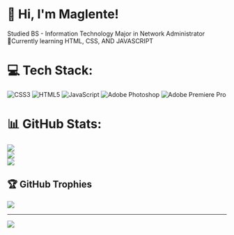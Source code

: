 # 👋 Hi, I'm Maglente!
 Studied BS - Information Technology Major in Network Administrator<br>
🌱Currently learning HTML, CSS,  AND JAVASCRIPT<br>


# 💻 Tech Stack:
![CSS3](https://img.shields.io/badge/css3-%231572B6.svg?style=for-the-badge&logo=css3&logoColor=white) ![HTML5](https://img.shields.io/badge/html5-%23E34F26.svg?style=for-the-badge&logo=html5&logoColor=white) ![JavaScript](https://img.shields.io/badge/javascript-%23323330.svg?style=for-the-badge&logo=javascript&logoColor=%23F7DF1E) ![Adobe Photoshop](https://img.shields.io/badge/adobe%20photoshop-%2331A8FF.svg?style=for-the-badge&logo=adobe%20photoshop&logoColor=white) ![Adobe Premiere Pro](https://img.shields.io/badge/Adobe%20Premiere%20Pro-9999FF.svg?style=for-the-badge&logo=Adobe%20Premiere%20Pro&logoColor=white)
# 📊 GitHub Stats:
![](https://github-readme-stats.vercel.app/api?username=HappyDaywebdev&theme=dark&hide_border=false&include_all_commits=false&count_private=false)<br/>
![](https://github-readme-streak-stats.herokuapp.com/?user=HappyDaywebdev&theme=dark&hide_border=false)<br/>
![](https://github-readme-stats.vercel.app/api/top-langs/?username=HappyDaywebdev&theme=dark&hide_border=false&include_all_commits=false&count_private=false&layout=compact)

## 🏆 GitHub Trophies
![](https://github-profile-trophy.vercel.app/?username=HappyDaywebdev&theme=radical&no-frame=false&no-bg=true&margin-w=4)

---
[![](https://visitcount.itsvg.in/api?id=HappyDaywebdev&icon=0&color=0)](https://visitcount.itsvg.in)

<!-- Proudly created with GPRM ( https://gprm.itsvg.in ) -->
